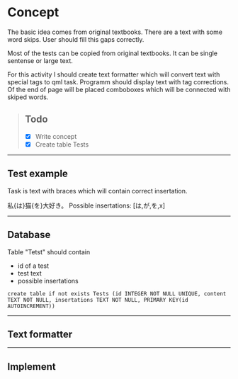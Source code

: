 # Concept

The basic idea comes from original textbooks. There are a text with some word skips. User should fill this gaps correctly.

Most of the tests can be copied from original textbooks. It can be single sentense or large text.

For this activity I should create text formatter which will convert text with special tags to qml task. Programm should display text with tag corrections. Of the end of page will be placed comboboxes which will be connected with skiped words.

> ## Todo
> 
> - [x] Write concept
> - [x] Create table Tests

---

## Test example

Task is text with braces which will contain correct insertation.

私{は}猫{を}大好き。
Possible insertations: \[は,が,を,x\]

---

## Database

Table "Tetst" should contain
- id of a test
- test text
- possible insertations

```
create table if not exists Tests (id INTEGER NOT NULL UNIQUE, content TEXT NOT NULL, insertations TEXT NOT NULL, PRIMARY KEY(id AUTOINCREMENT))
```

---

## Text formatter

---

## Implement